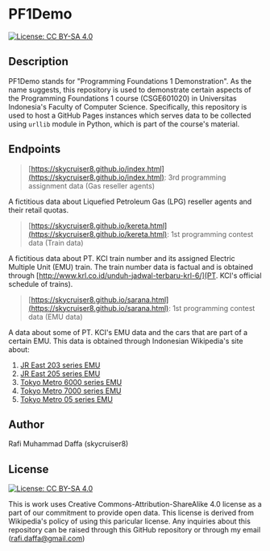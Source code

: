 # PF1Demo

[![License: CC BY-SA 4.0](https://img.shields.io/badge/License-CC%20BY--SA%204.0-lightgrey.svg)](https://creativecommons.org/licenses/by-sa/4.0/)

## Description

PF1Demo stands for "Programming Foundations 1 Demonstration". As the name suggests, this repository is used to demonstrate certain aspects of the Programming Foundations 1 course (CSGE601020) in Universitas Indonesia's Faculty of Computer Science. Specifically, this repository is used to host a GitHub Pages instances which serves data to be collected using <code>urllib</code> module in Python, which is part of the course's material.

## Endpoints

> [https://skycruiser8.github.io/index.html](https://skycruiser8.github.io/index.html): 3rd programming assignment data (Gas reseller agents)

A fictitious data about Liquefied Petroleum Gas (LPG) reseller agents and their retail quotas.

> [https://skycruiser8.github.io/kereta.html](https://skycruiser8.github.io/kereta.html): 1st programming contest data (Train data)

A fictitious data about PT. KCI train number and its assigned Electric Multiple Unit (EMU) train.
The train number data is factual and is obtained through [http://www.krl.co.id/unduh-jadwal-terbaru-krl-6/](PT. KCI's official schedule of trains).

> [https://skycruiser8.github.io/sarana.html](https://skycruiser8.github.io/sarana.html): 1st programming contest data (EMU data)

A data about some of PT. KCI's EMU data and the cars that are part of a certain EMU.
This data is obtained through Indonesian Wikipedia's site about: 
1. [JR East 203 series EMU](https://id.wikipedia.org/wiki/Kereta_rel_listrik_JR_East_seri_203)
2. [JR East 205 series EMU](https://id.wikipedia.org/wiki/Kereta_rel_listrik_JR_East_seri_205)
3. [Tokyo Metro 6000 series EMU](https://id.wikipedia.org/wiki/Kereta_rel_listrik_Tokyo_Metro_seri_6000)
4. [Tokyo Metro 7000 series EMU](https://id.wikipedia.org/wiki/Kereta_rel_listrik_Tokyo_Metro_seri_7000)
5. [Tokyo Metro 05 series EMU](https://id.wikipedia.org/wiki/Kereta_rel_listrik_Tokyo_Metro_seri_05)

## Author

Rafi Muhammad Daffa (skycruiser8)

## License

[![License: CC BY-SA 4.0](https://img.shields.io/badge/License-CC%20BY--SA%204.0-lightgrey.svg)](https://creativecommons.org/licenses/by-sa/4.0/)

This is work uses Creative Commons-Attribution-ShareAlike 4.0 license as a part of our commitment to provide open data. This license is derived from Wikipedia's policy of using this paricular license. Any inquiries about this repository can be raised through this GitHub repository or through my email (rafi.daffa@gmail.com)
